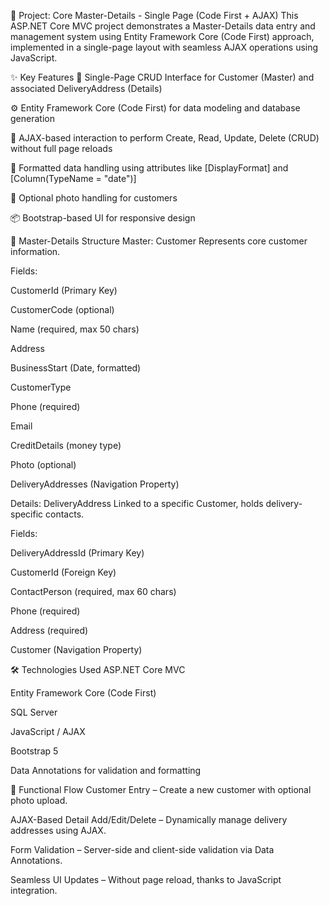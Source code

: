 🧾 Project: Core Master-Details - Single Page (Code First + AJAX)
This ASP.NET Core MVC project demonstrates a Master-Details data entry and management system using Entity Framework Core (Code First) approach, implemented in a single-page layout with seamless AJAX operations using JavaScript.

✨ Key Features
🔄 Single-Page CRUD Interface for Customer (Master) and associated DeliveryAddress (Details)

⚙️ Entity Framework Core (Code First) for data modeling and database generation

🚀 AJAX-based interaction to perform Create, Read, Update, Delete (CRUD) without full page reloads

📅 Formatted data handling using attributes like [DisplayFormat] and [Column(TypeName = "date")]

📸 Optional photo handling for customers

📦 Bootstrap-based UI for responsive design

🧩 Master-Details Structure
Master: Customer
Represents core customer information.

Fields:

CustomerId (Primary Key)

CustomerCode (optional)

Name (required, max 50 chars)

Address

BusinessStart (Date, formatted)

CustomerType

Phone (required)

Email

CreditDetails (money type)

Photo (optional)

DeliveryAddresses (Navigation Property)

Details: DeliveryAddress
Linked to a specific Customer, holds delivery-specific contacts.

Fields:

DeliveryAddressId (Primary Key)

CustomerId (Foreign Key)

ContactPerson (required, max 60 chars)

Phone (required)

Address (required)

Customer (Navigation Property)

🛠️ Technologies Used
ASP.NET Core MVC

Entity Framework Core (Code First)

SQL Server

JavaScript / AJAX

Bootstrap 5

Data Annotations for validation and formatting

🔄 Functional Flow
Customer Entry – Create a new customer with optional photo upload.

AJAX-Based Detail Add/Edit/Delete – Dynamically manage delivery addresses using AJAX.

Form Validation – Server-side and client-side validation via Data Annotations.

Seamless UI Updates – Without page reload, thanks to JavaScript integration.

